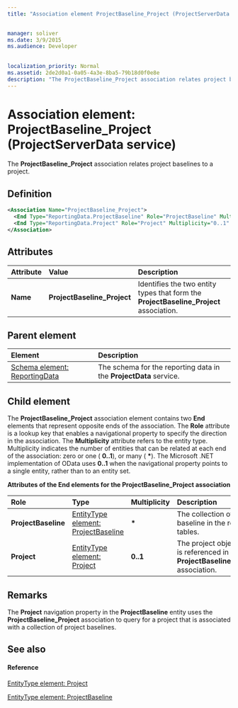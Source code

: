 ```yaml
---
title: "Association element ProjectBaseline_Project (ProjectServerData service)"

 
manager: soliver
ms.date: 3/9/2015
ms.audience: Developer
 
 
localization_priority: Normal
ms.assetid: 2de2d0a1-0a05-4a3e-8ba5-79b18d0f0e8e
description: "The ProjectBaseline_Project association relates project baselines to a project."
---
```


# Association element: ProjectBaseline_Project (ProjectServerData service)

The **ProjectBaseline_Project** association relates project baselines to a project. 
  
## Definition

```XML
<Association Name="ProjectBaseline_Project">
  <End Type="ReportingData.ProjectBaseline" Role="ProjectBaseline" Multiplicity="*" />
  <End Type="ReportingData.Project" Role="Project" Multiplicity="0..1" />
</Association>
```

## Attributes

|**Attribute**|**Value**|**Description**|
|:-----|:-----|:-----|
|**Name** <br/> |**ProjectBaseline_Project** <br/> |Identifies the two entity types that form the **ProjectBaseline_Project** association.  <br/> |
   
## Parent element

|**Element**|**Description**|
|:-----|:-----|
|[Schema element: ReportingData](schema-reportingdata-projectdata-service.md) <br/> |The schema for the reporting data in the **ProjectData** service.  <br/> |
   
## Child element

The **ProjectBaseline_Project** association element contains two **End** elements that represent opposite ends of the association. The **Role** attribute is a lookup key that enables a navigational property to specify the direction in the association. The **Multiplicity** attribute refers to the entity type. Multiplicity indicates the number of entities that can be related at each end of the association: zero or one ( **0..1**), or many ( **\***). The Microsoft .NET implementation of OData uses **0..1** when the navigational property points to a single entity, rather than to an entity set. 
  
**Attributes of the End elements for the ProjectBaseline_Project association**

|**Role**|**Type**|**Multiplicity**|**Description**|
|:-----|:-----|:-----|:-----|
|**ProjectBaseline** <br/> |[EntityType element: ProjectBaseline](entitytype-projectbaseline-projectdata-service.md) <br/> |**\*** <br/> |The collection of project baseline in the reporting tables.  <br/> |
|**Project** <br/> |[EntityType element: Project](entitytype-project-projectdata-service.md) <br/> |**0..1** <br/> |The project object that is referenced in the **ProjectBaseline_Project** association.  <br/> |
   
## Remarks

The **Project** navigation property in the **ProjectBaseline** entity uses the **ProjectBaseline_Project** association to query for a project that is associated with a collection of project baselines. 
  
## See also

#### Reference

[EntityType element: Project](entitytype-project-projectdata-service.md)
  
[EntityType element: ProjectBaseline](entitytype-projectbaseline-projectdata-service.md)

